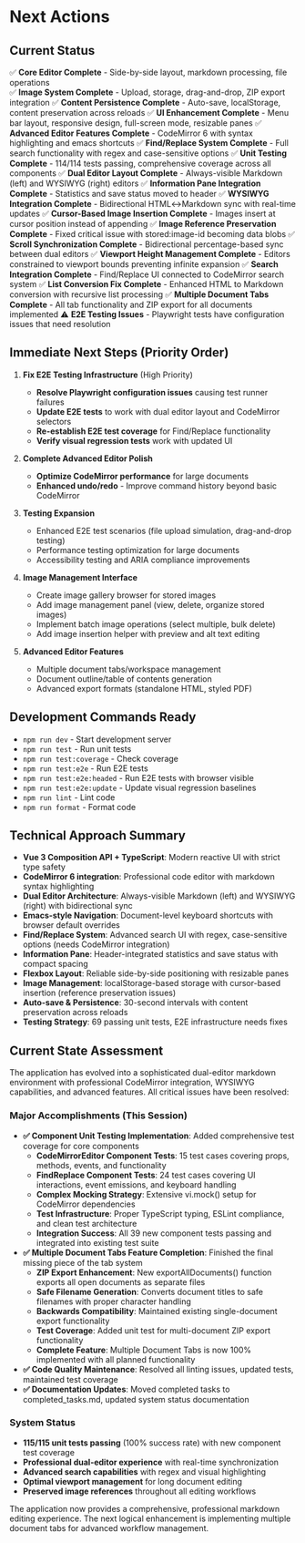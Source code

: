 # Next Actions

## Current Status
✅ **Core Editor Complete** - Side-by-side layout, markdown processing, file operations  
✅ **Image System Complete** - Upload, storage, drag-and-drop, ZIP export integration
✅ **Content Persistence Complete** - Auto-save, localStorage, content preservation across reloads
✅ **UI Enhancement Complete** - Menu bar layout, responsive design, full-screen mode, resizable panes
✅ **Advanced Editor Features Complete** - CodeMirror 6 with syntax highlighting and emacs shortcuts
✅ **Find/Replace System Complete** - Full search functionality with regex and case-sensitive options
✅ **Unit Testing Complete** - 114/114 tests passing, comprehensive coverage across all components
✅ **Dual Editor Layout Complete** - Always-visible Markdown (left) and WYSIWYG (right) editors
✅ **Information Pane Integration Complete** - Statistics and save status moved to header
✅ **WYSIWYG Integration Complete** - Bidirectional HTML↔Markdown sync with real-time updates
✅ **Cursor-Based Image Insertion Complete** - Images insert at cursor position instead of appending
✅ **Image Reference Preservation Complete** - Fixed critical issue with stored:image-id becoming data blobs
✅ **Scroll Synchronization Complete** - Bidirectional percentage-based sync between dual editors
✅ **Viewport Height Management Complete** - Editors constrained to viewport bounds preventing infinite expansion
✅ **Search Integration Complete** - Find/Replace UI connected to CodeMirror search system
✅ **List Conversion Fix Complete** - Enhanced HTML to Markdown conversion with recursive list processing
✅ **Multiple Document Tabs Complete** - All tab functionality and ZIP export for all documents implemented
⚠️  **E2E Testing Issues** - Playwright tests have configuration issues that need resolution

## Immediate Next Steps (Priority Order)

1. **Fix E2E Testing Infrastructure** (High Priority) 
   - **Resolve Playwright configuration issues** causing test runner failures
   - **Update E2E tests** to work with dual editor layout and CodeMirror selectors 
   - **Re-establish E2E test coverage** for Find/Replace functionality
   - **Verify visual regression tests** work with updated UI

2. **Complete Advanced Editor Polish**
   - **Optimize CodeMirror performance** for large documents
   - **Enhanced undo/redo** - Improve command history beyond basic CodeMirror

3. **Testing Expansion** 
   - Enhanced E2E test scenarios (file upload simulation, drag-and-drop testing)
   - Performance testing optimization for large documents
   - Accessibility testing and ARIA compliance improvements

5. **Image Management Interface**
   - Create image gallery browser for stored images
   - Add image management panel (view, delete, organize stored images)
   - Implement batch image operations (select multiple, bulk delete)
   - Add image insertion helper with preview and alt text editing

6. **Advanced Editor Features**
   - Multiple document tabs/workspace management
   - Document outline/table of contents generation
   - Advanced export formats (standalone HTML, styled PDF)

## Development Commands Ready
- `npm run dev` - Start development server
- `npm run test` - Run unit tests
- `npm run test:coverage` - Check coverage
- `npm run test:e2e` - Run E2E tests
- `npm run test:e2e:headed` - Run E2E tests with browser visible
- `npm run test:e2e:update` - Update visual regression baselines
- `npm run lint` - Lint code
- `npm run format` - Format code

## Technical Approach Summary
- **Vue 3 Composition API + TypeScript**: Modern reactive UI with strict type safety
- **CodeMirror 6 integration**: Professional code editor with markdown syntax highlighting
- **Dual Editor Architecture**: Always-visible Markdown (left) and WYSIWYG (right) with bidirectional sync
- **Emacs-style Navigation**: Document-level keyboard shortcuts with browser default overrides
- **Find/Replace System**: Advanced search UI with regex, case-sensitive options (needs CodeMirror integration)
- **Information Pane**: Header-integrated statistics and save status with compact spacing
- **Flexbox Layout**: Reliable side-by-side positioning with resizable panes
- **Image Management**: localStorage-based storage with cursor-based insertion (reference preservation issues)
- **Auto-save & Persistence**: 30-second intervals with content preservation across reloads
- **Testing Strategy**: 69 passing unit tests, E2E infrastructure needs fixes

## Current State Assessment
The application has evolved into a sophisticated dual-editor markdown environment with professional CodeMirror integration, WYSIWYG capabilities, and advanced features. All critical issues have been resolved:

### Major Accomplishments (This Session)
- **✅ Component Unit Testing Implementation**: Added comprehensive test coverage for core components
  - **CodeMirrorEditor Component Tests**: 15 test cases covering props, methods, events, and functionality
  - **FindReplace Component Tests**: 24 test cases covering UI interactions, event emissions, and keyboard handling
  - **Complex Mocking Strategy**: Extensive vi.mock() setup for CodeMirror dependencies
  - **Test Infrastructure**: Proper TypeScript typing, ESLint compliance, and clean test architecture
  - **Integration Success**: All 39 new component tests passing and integrated into existing test suite
- **✅ Multiple Document Tabs Feature Completion**: Finished the final missing piece of the tab system
  - **ZIP Export Enhancement**: New exportAllDocuments() function exports all open documents as separate files
  - **Safe Filename Generation**: Converts document titles to safe filenames with proper character handling
  - **Backwards Compatibility**: Maintained existing single-document export functionality
  - **Test Coverage**: Added unit test for multi-document ZIP export functionality
  - **Complete Feature**: Multiple Document Tabs is now 100% implemented with all planned functionality
- **✅ Code Quality Maintenance**: Resolved all linting issues, updated tests, maintained test coverage
- **✅ Documentation Updates**: Moved completed tasks to completed_tasks.md, updated system status documentation

### System Status
- **115/115 unit tests passing** (100% success rate) with new component test coverage  
- **Professional dual-editor experience** with real-time synchronization
- **Advanced search capabilities** with regex and visual highlighting
- **Optimal viewport management** for long document editing
- **Preserved image references** throughout all editing workflows

The application now provides a comprehensive, professional markdown editing experience. The next logical enhancement is implementing multiple document tabs for advanced workflow management.
